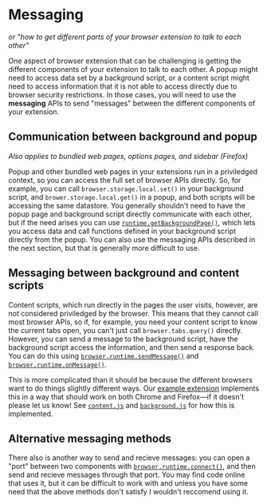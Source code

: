 # Messaging

_or "how to get different parts of your browser extension to talk to each other"_

One aspect of browser extension that can be challenging is getting the different components of your extension to talk to each other. A popup might need to access data set by a background script, or a content script might need to access information that it is not able to access directly due to browser security restrictions. In those cases, you will need to use the **messaging** APIs to send "messages" between the different components of your extension.

## Communication between background and popup

_Also applies to bundled web pages, options pages, and sidebar \(Firefox\)_

Popup and other bundled web pages in your extensions run in a priviledged context, so you can access the full set of browser APIs directly. So, for example, you can call `browser.storage.local.set()` in your background script, and `brower.storage.local.get()` in a popup, and both scripts will be accessing the same datastore. You generally shouldn't need to have the popup page and background script directly communicate with each other, but if the need arises you can use [`runtime.getBackgroundPage()`](https://developer.mozilla.org/en-US/Add-ons/WebExtensions/API/runtime/getBackgroundPage), which lets you access data and call functions defined in your background script directly from the popup. You can also use the messaging APIs described in the next section, but that is generally more difficult to use.



## Messaging between background and content scripts

Content scripts, which run directly in the pages the user visits, however, are not considered priviledged by the browser. This means that they cannot call most browser APIs, so if, for example, you need your content script to know the current tabs open, you can't just call `browser.tabs.query()` directly. However, you can send a message to the background script, have the background script access the information, and then send a response back. You can do this using [`browser.runtime.sendMessage()`](https://developer.mozilla.org/en-US/Add-ons/WebExtensions/API/runtime/sendMessage) and [`browser.runtime.onMessage()`](https://developer.mozilla.org/en-US/Add-ons/WebExtensions/API/runtime/onMessage). 

This is more complicated than it should be because the different browsers want to do things slightly different ways. Our [example extension](https://github.com/uncommonhacks/webextension-starter) implements this in a way that should work on both Chrome and Firefox—if it doesn't please let us know! See [`content.js`](https://github.com/uncommonhacks/webextension-starter/blob/master/content/content.js) and [`background.js`](https://github.com/uncommonhacks/webextension-starter/blob/master/background/background.js) for how this is implemented.

<!-- commented out stuff isn't well-tested/doesn't work -->

<!-- Here are a couple of examples:

#### **Basic example: sending a message from content script, waiting for response**

We have a content script that sends a message to the background script when something on the page is clicked:

```js
// content-script.js

async function notifyBackgroundPage(e) {
  let message = await browser.runtime.sendMessage({
    greeting: "Greeting from the content script"
  });
  console.log("Message from the background script:", message);
}

window.addEventListener("click", notifyBackgroundPage);
```

In the background script, we define a listener function that is called when a message is recieved. Note that we are given a **callback** to send a response back.

```js
// background-script.js

function handleMessage(request, sender, sendResponse) {
  console.log("Message from the content script: " +
    request.greeting);
  sendResponse({response: "Response from background script"});
}

browser.runtime.onMessage.addListener(handleMessage);
```

#### **Advanced example: sending responses asynchronously**

If you don't need to send responses back to the content script, or the responses you're sending are determined synchronously \(i.e. there aren't any `await` or `.then` in your handleMessage function, the code above should work. If you _do_ need to do asynchronous operations in your `handleMessage` function, then things get more complicated—one of the authors of this guide has personally struggled with getting this to work. Specifically, using async/await is error prone, and the documentation about how to handle sending the message asynchronously is confusing. The following code, however, seems to work:

```js
// content-script.js
async function notifyBackgroundPage(e) {
  let message = await browser.runtime.sendMessage({
    type: "listTabs"
  });
  console.log("Message from the background script:", message);
}
```

```js
// background-script.js

function handleMessage(message, sender) {
    if (message.type === "listTabs") {
        const promise = browser.tabs.query({});

        // this function returns a PROMISE
        // when browser.tabs.query finishes, the result will be passed to the content script
        // see https://developer.mozilla.org/en-US/Add-ons/WebExtensions/API/runtime/onMessage#Sending_an_asynchronous_response_using_a_Promise
        return promise;
    }
}

browser.runtime.onMessage.addListener(handleMessage);
```

In the MDN documentation for `runtime.onMessage`, this is the ["Sending an asynchronous response using a Promise"](https://developer.mozilla.org/en-US/Add-ons/WebExtensions/API/runtime/onMessage#Sending_an_asynchronous_response_using_a_Promise) section. -->

## Alternative messaging methods

There also is another way to send and recieve messages: you can open a "port" between two components with [`browser.runtime.connect()`](https://developer.mozilla.org/en-US/Add-ons/WebExtensions/API/runtime/connect), and then send and recieve messages through that port. You may find code online that uses it, but it can be difficult to work with and unless you have some need that the above methods don't satisfy I wouldn't reccomend using it.

